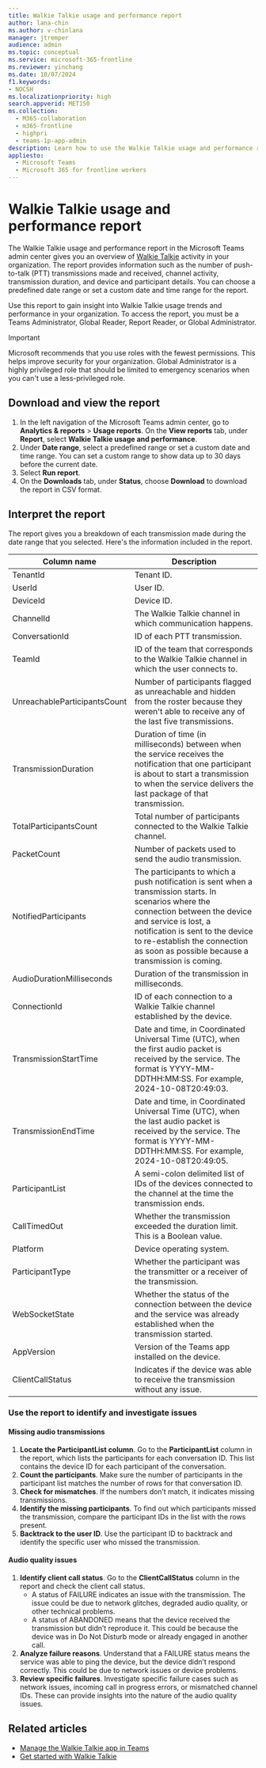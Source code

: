 ```yaml
---
title: Walkie Talkie usage and performance report
author: lana-chin
ms.author: v-chinlana
manager: jtremper
audience: admin
ms.topic: conceptual
ms.service: microsoft-365-frontline
ms.reviewer: yinchang
ms.date: 10/07/2024
f1.keywords:
- NOCSH
ms.localizationpriority: high
search.appverid: MET150
ms.collection: 
  - M365-collaboration
  - m365-frontline
  - highpri
  - teams-1p-app-admin
description: Learn how to use the Walkie Talkie usage and performance report in the Microsoft Teams admin center to get an overview of Walkie Talkie usage activity in your organization.
appliesto: 
  - Microsoft Teams
  - Microsoft 365 for frontline workers
---
```

# Walkie Talkie usage and performance report

The Walkie Talkie usage and performance report in the Microsoft Teams admin center gives you an overview of [Walkie Talkie](../walkie-talkie.md) activity in your organization. The report provides information such as the number of push-to-talk (PTT) transmissions made and received, channel activity, transmission duration, and device and participant details. You can choose a predefined date range or set a custom date and time range for the report.

Use this report to gain insight into Walkie Talkie usage trends and performance in your organization.
To access the report, you must be a Teams Administrator, Global Reader, Report Reader, or Global Administrator.

> [!IMPORTANT]
> Microsoft recommends that you use roles with the fewest permissions. This helps improve security for your organization. Global Administrator is a highly privileged role that should be limited to emergency scenarios when you can't use a less-privileged role.

## Download and view the report

1. In the left navigation of the Microsoft Teams admin center, go to **Analytics & reports** > **Usage reports**. On the **View reports** tab, under **Report**, select **Walkie Talkie usage and performance**.
1. Under **Date range**, select a predefined range or set a custom date and time range. You can set a custom range to show data up to 30 days before the current date.
1. Select **Run report**.
1. On the **Downloads** tab, under **Status**, choose **Download** to download the report in CSV format.

## Interpret the report

The report gives you a breakdown of each transmission made during the date range that you selected. Here's the information included in the report.

|Column name |Description |
|---------|---------|
|TenantId|Tenant ID.|
|UserId|User ID.|
|DeviceId|Device ID.|
|ChannelId|The Walkie Talkie channel in which communication happens.|
|ConversationId|ID of each PTT transmission.|
|TeamId|ID of the team that corresponds to the Walkie Talkie channel in which the user connects to.|
|UnreachableParticipantsCount|Number of participants flagged as unreachable and hidden from the roster because they weren't able to receive any of the last five transmissions.|
|TransmissionDuration|Duration of time (in milliseconds) between when the service receives the notification that one participant is about to start a transmission to when the service delivers the last package of that transmission.|
|TotalParticipantsCount|Total number of participants connected to the Walkie Talkie channel.|
|PacketCount|Number of packets used to send the audio transmission.|
|NotifiedParticipants|The participants to which a push notification is sent when a transmission starts. In scenarios where the connection between the device and service is lost, a notification is sent to the device to re-establish the connection as soon as possible because a transmission is coming.|
|AudioDurationMilliseconds|Duration of the transmission in milliseconds.|
|ConnectionId|ID of each connection to a Walkie Talkie channel established by the device.|
|TransmissionStartTime |Date and time, in Coordinated Universal Time (UTC), when the first audio packet is received by the service. The format is YYYY-MM-DDTHH:MM:SS. For example, 2024-10-08T20:49:03.|
|TransmissionEndTime|Date and time, in Coordinated Universal Time (UTC), when the last audio packet is received by the service. The format is YYYY-MM-DDTHH:MM:SS. For example, 2024-10-08T20:49:05.|
|ParticipantList|A semi-colon delimited list of IDs of the devices connected to the channel at the time the transmission ends.|
|CallTimedOut|Whether the transmission exceeded the duration limit. This is a Boolean value.|
|Platform|Device operating system.|
|ParticipantType|Whether the participant was the transmitter or a receiver of the transmission.|
|WebSocketState|Whether the status of the connection between the device and the service was already established when the transmission started.|
|AppVersion|Version of the Teams app installed on the device.|
|ClientCallStatus |Indicates if the device was able to receive the transmission without any issue.|

### Use the report to identify and investigate issues

#### Missing audio transmissions

1. **Locate the ParticipantList column**. Go to the **ParticipantList** column in the report, which lists the participants for each conversation ID. This list contains the device ID for each participant of the conversation.
1. **Count the participants**. Make sure the number of participants in the participant list matches the number of rows for that conversation ID.
1. **Check for mismatches**. If the numbers don’t match, it indicates missing transmissions.
1. **Identify the missing participants**. To find out which participants missed the transmission, compare the participant IDs in the list with the rows present.
1. **Backtrack to the user ID**. Use the participant ID to backtrack and identify the specific user who missed the transmission.

#### Audio quality issues

1. **Identify client call status**. Go to the **ClientCallStatus** column in the report and check the client call status.
    - A status of FAILURE indicates an issue with the transmission. The issue could be due to network glitches, degraded audio quality, or other technical problems.
    - A status of ABANDONED means that the device received the transmission but didn’t reproduce it. This could be because the device was in Do Not Disturb mode or already engaged in another call.
1. **Analyze failure reasons**. Understand that a FAILURE status means the service was able to ping the device, but the device didn’t respond correctly. This could be due to network issues or device problems.
1. **Review specific failures**. Investigate specific failure cases such as network issues, incoming call in progress errors, or mismatched channel IDs. These can provide insights into the nature of the audio quality issues.

## Related articles

- [Manage the Walkie Talkie app in Teams](../walkie-talkie.md)
- [Get started with Walkie Talkie](https://support.microsoft.com/office/get-started-with-teams-walkie-talkie-25bdc3d5-bbb2-41b7-89bf-650fae0c8e0c)
